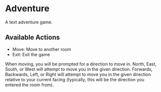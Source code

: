 # Adventure

A text adventure game.

## Available Actions

- Move: Move to another room
- Exit: Exit the game

When moving, you will be prompted for a direction to move in.
North, East, South, or West will attempt to move you in the given direction.
Forwards, Backwards, Left, or Right will attempt to move you in the given direction relative to your current facing (typically, this will be the direction you entered the room from).